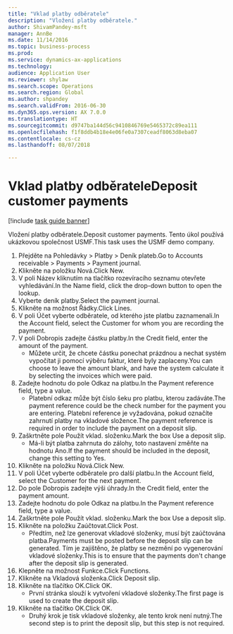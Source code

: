 ```yaml
--- 
title: "Vklad platby odběratele"
description: "Vložení platby odběratele."
author: ShivamPandey-msft
manager: AnnBe
ms.date: 11/14/2016
ms.topic: business-process
ms.prod: 
ms.service: dynamics-ax-applications
ms.technology: 
audience: Application User
ms.reviewer: shylaw
ms.search.scope: Operations
ms.search.region: Global
ms.author: shpandey
ms.search.validFrom: 2016-06-30
ms.dyn365.ops.version: AX 7.0.0
ms.translationtype: HT
ms.sourcegitcommit: d9747ba144d56c9410846769e5465372c89ea111
ms.openlocfilehash: f1f8ddb4b18e4e06fe0a7307ceadf8063d8eba07
ms.contentlocale: cs-cz
ms.lasthandoff: 08/07/2018

---
```

# <a name="deposit-customer-payments"></a><span data-ttu-id="dc7f6-103">Vklad platby odběratele</span><span class="sxs-lookup"><span data-stu-id="dc7f6-103">Deposit customer payments</span></span>

[!include [task guide banner](../../includes/task-guide-banner.md)]

<span data-ttu-id="dc7f6-104">Vložení platby odběratele.</span><span class="sxs-lookup"><span data-stu-id="dc7f6-104">Deposit customer payments.</span></span> <span data-ttu-id="dc7f6-105">Tento úkol používá ukázkovou společnost USMF.</span><span class="sxs-lookup"><span data-stu-id="dc7f6-105">This task uses the USMF demo company.</span></span>

1. <span data-ttu-id="dc7f6-106">Přejděte na Pohledávky > Platby > Deník plateb.</span><span class="sxs-lookup"><span data-stu-id="dc7f6-106">Go to Accounts receivable > Payments > Payment journal.</span></span>
2. <span data-ttu-id="dc7f6-107">Klikněte na položku Nová.</span><span class="sxs-lookup"><span data-stu-id="dc7f6-107">Click New.</span></span>
3. <span data-ttu-id="dc7f6-108">V poli Název kliknutím na tlačítko rozevíracího seznamu otevřete vyhledávání.</span><span class="sxs-lookup"><span data-stu-id="dc7f6-108">In the Name field, click the drop-down button to open the lookup.</span></span>
4. <span data-ttu-id="dc7f6-109">Vyberte deník platby.</span><span class="sxs-lookup"><span data-stu-id="dc7f6-109">Select the payment journal.</span></span> 
5. <span data-ttu-id="dc7f6-110">Klikněte na možnost Řádky.</span><span class="sxs-lookup"><span data-stu-id="dc7f6-110">Click Lines.</span></span>
6. <span data-ttu-id="dc7f6-111">V poli Účet vyberte odběratele, od kterého jste platbu zaznamenali.</span><span class="sxs-lookup"><span data-stu-id="dc7f6-111">In the Account field, select the Customer for whom you are recording the payment.</span></span>
7. <span data-ttu-id="dc7f6-112">V poli Dobropis zadejte částku platby.</span><span class="sxs-lookup"><span data-stu-id="dc7f6-112">In the Credit field, enter the amount of the payment.</span></span>
    * <span data-ttu-id="dc7f6-113">Můžete určit, že chcete částku ponechat prázdnou a nechat systém vypočítat ji pomocí výběru faktur, které byly zaplaceny.</span><span class="sxs-lookup"><span data-stu-id="dc7f6-113">You can choose to leave the amount blank, and have the system calculate it by selecting the invoices which were paid.</span></span>  
8. <span data-ttu-id="dc7f6-114">Zadejte hodnotu do pole Odkaz na platbu.</span><span class="sxs-lookup"><span data-stu-id="dc7f6-114">In the Payment reference field, type a value.</span></span>
    * <span data-ttu-id="dc7f6-115">Platební odkaz může být číslo šeku pro platbu, kterou zadáváte.</span><span class="sxs-lookup"><span data-stu-id="dc7f6-115">The payment reference could be the check number for the payment you are entering.</span></span> <span data-ttu-id="dc7f6-116">Platební reference je vyžadována, pokud označíte zahrnutí platby na vkladové složence.</span><span class="sxs-lookup"><span data-stu-id="dc7f6-116">The payment reference is required in order to include the payment on a deposit slip.</span></span>  
9. <span data-ttu-id="dc7f6-117">Zaškrtněte pole Použít vklad. složenku.</span><span class="sxs-lookup"><span data-stu-id="dc7f6-117">Mark the box Use a deposit slip.</span></span>
    * <span data-ttu-id="dc7f6-118">Má-li být platba zahrnuta do zálohy, toto nastavení změňte na hodnotu Ano.</span><span class="sxs-lookup"><span data-stu-id="dc7f6-118">If the payment should be included in the deposit, change this setting to Yes.</span></span>  
10. <span data-ttu-id="dc7f6-119">Klikněte na položku Nová.</span><span class="sxs-lookup"><span data-stu-id="dc7f6-119">Click New.</span></span>
11. <span data-ttu-id="dc7f6-120">V poli Účet vyberte odběratele pro další platbu.</span><span class="sxs-lookup"><span data-stu-id="dc7f6-120">In the Account field, select the Customer for the next payment.</span></span>
12. <span data-ttu-id="dc7f6-121">Do pole Dobropis zadejte výši úhrady.</span><span class="sxs-lookup"><span data-stu-id="dc7f6-121">In the Credit field, enter the payment amount.</span></span>
13. <span data-ttu-id="dc7f6-122">Zadejte hodnotu do pole Odkaz na platbu.</span><span class="sxs-lookup"><span data-stu-id="dc7f6-122">In the Payment reference field, type a value.</span></span>
14. <span data-ttu-id="dc7f6-123">Zaškrtněte pole Použít vklad. složenku.</span><span class="sxs-lookup"><span data-stu-id="dc7f6-123">Mark the box Use a deposit slip.</span></span>
15. <span data-ttu-id="dc7f6-124">Klikněte na položku Zaúčtovat.</span><span class="sxs-lookup"><span data-stu-id="dc7f6-124">Click Post.</span></span>
    * <span data-ttu-id="dc7f6-125">Předtím, než lze generovat vkladové složenky, musí být zaúčtována platba.</span><span class="sxs-lookup"><span data-stu-id="dc7f6-125">Payments must be posted before the deposit slip can be generated.</span></span> <span data-ttu-id="dc7f6-126">Tím je zajištěno, že platby se nezmění po vygenerování vkladové složenky.</span><span class="sxs-lookup"><span data-stu-id="dc7f6-126">This is to ensure that the payments don't change after the deposit slip is generated.</span></span>  
16. <span data-ttu-id="dc7f6-127">Klepněte na možnost Funkce.</span><span class="sxs-lookup"><span data-stu-id="dc7f6-127">Click Functions.</span></span>
17. <span data-ttu-id="dc7f6-128">Klikněte na Vkladová složenka.</span><span class="sxs-lookup"><span data-stu-id="dc7f6-128">Click Deposit slip.</span></span>
18. <span data-ttu-id="dc7f6-129">Klikněte na tlačítko OK.</span><span class="sxs-lookup"><span data-stu-id="dc7f6-129">Click OK.</span></span>
    * <span data-ttu-id="dc7f6-130">První stránka slouží k vytvoření vkladové složenky.</span><span class="sxs-lookup"><span data-stu-id="dc7f6-130">The first page is used to create the deposit slip.</span></span>  
19. <span data-ttu-id="dc7f6-131">Klikněte na tlačítko OK.</span><span class="sxs-lookup"><span data-stu-id="dc7f6-131">Click OK.</span></span>
    * <span data-ttu-id="dc7f6-132">Druhý krok je tisk vkladové složenky, ale tento krok není nutný.</span><span class="sxs-lookup"><span data-stu-id="dc7f6-132">The second step is to print the deposit slip, but this step is not required.</span></span>  


